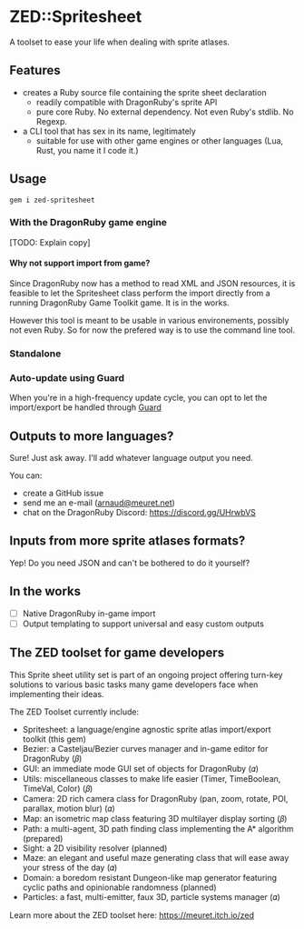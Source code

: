 # ZED::Spritesheet

A toolset to ease your life when dealing with sprite atlases.

## Features

 * creates a Ruby source file containing the sprite sheet declaration
   * readily compatible with DragonRuby's sprite API
   * pure core Ruby. No external dependency. Not even Ruby's stdlib. No Regexp.
 * a CLI tool that has sex in its name, legitimately
   * suitable for use with other game engines or other languages (Lua, Rust, you name it I code it.)
   
## Usage

	gem i zed-spritesheet
	
  ### With the DragonRuby game engine
  
  [TODO: Explain copy]
  
  #### Why not support import from game?
  
  Since DragonRuby now has a method to read XML and JSON resources, it is feasible to let the Spritesheet class perform
  the import directly from a running DragonRuby Game Toolkit game. It is in the works.
  
  However this tool is meant to be usable in various environements, possibly not even Ruby.
  So for now the prefered way is to use the command line tool.
   
  ### Standalone
  
  ### Auto-update using Guard
  
  When you're in a high-frequency update cycle, you can opt to let the import/export be handled through [Guard](https://guardgem.org/)
  
## Outputs to more languages?

Sure! Just ask away. I'll add whatever language output you need.

You can:

 * create a GitHub issue
 * send me an e-mail (arnaud@meuret.net)
 * chat on the DragonRuby Discord: https://discord.gg/UHrwbVS

## Inputs from more sprite atlases formats?

Yep! Do you need JSON and can't be bothered to do it yourself? 

## In the works

 - [ ] Native DragonRuby in-game import
 - [ ] Output templating to support universal and easy custom outputs

## The ZED toolset for game developers

This Sprite sheet utility set is part of an ongoing project offering turn-key solutions to
various basic tasks many game developers face when implementing their ideas.

The ZED Toolset currently include:

 - Spritesheet: a language/engine agnostic sprite atlas import/export toolkit (this gem)
 - Bezier: a Casteljau/Bezier curves manager and in-game editor for DragonRuby (𝛽)
 - GUI: an immediate mode GUI set of objects for DragonRuby (𝛼)
 - Utils: miscellaneous classes to make life easier (Timer, TimeBoolean, TimeVal, Color)  (𝛽)
 - Camera: 2D rich camera class for DragonRuby  (pan, zoom, rotate, POI, parallax, motion blur) (𝛼)
 - Map: an isometric map class featuring 3D multilayer display sorting (𝛽)
 - Path: a multi-agent, 3D path finding class implementing the A* algorithm (prepared)
 - Sight: a 2D visibility resolver (planned)
 - Maze: an elegant and useful maze generating class that will ease away your stress of the day (𝛼)
 - Domain: a boredom resistant Dungeon-like map generator featuring cyclic paths and opinionable randomness (planned)
 - Particles: a fast, multi-emitter, faux 3D, particle systems manager (𝛼)

Learn more about the ZED toolset here: https://meuret.itch.io/zed
